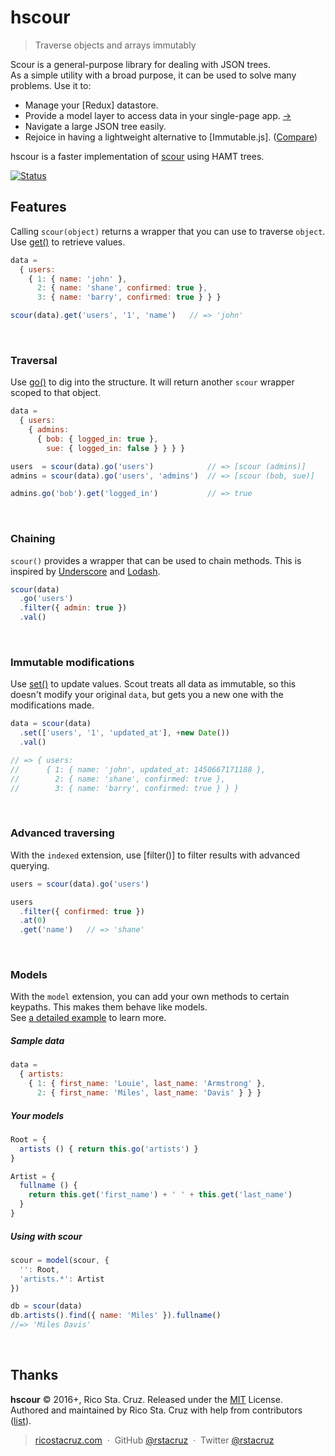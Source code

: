 # hscour

<!-- {.massive-header.-with-tagline} -->

> Traverse objects and arrays immutably

Scour is a general-purpose library for dealing with JSON trees.<br>
As a simple utility with a broad purpose, it can be used to solve many problems. Use it to:

- Manage your [Redux] datastore.
- Provide a model layer to access data in your single-page app. [→](#models)
- Navigate a large JSON tree easily.
- Rejoice in having a lightweight alternative to [Immutable.js]. ([Compare](docs/comparison.md))

hscour is a faster implementation of [scour](https://www.npmjs.com/package/scourjs) using HAMT trees.

[![Status](https://travis-ci.org/rstacruz/hscour.svg?branch=master)](https://travis-ci.org/rstacruz/hscour "See test builds")


## Features

Calling `scour(object)` returns a wrapper that you can use to traverse `object`.
Use [get()](#get) to retrieve values.

```js
data =
  { users:
    { 1: { name: 'john' },
      2: { name: 'shane', confirmed: true },
      3: { name: 'barry', confirmed: true } } }
```

```js
scour(data).get('users', '1', 'name')   // => 'john'
```

<br>

### Traversal
Use [go()](#go) to dig into the structure. It will return another `scour`
wrapper scoped to that object.

```js
data =
  { users:
    { admins:
      { bob: { logged_in: true },
        sue: { logged_in: false } } } }
```

```js
users  = scour(data).go('users')            // => [scour (admins)]
admins = scour(data).go('users', 'admins')  // => [scour (bob, sue)]

admins.go('bob').get('logged_in')           // => true
```

<br>

### Chaining

`scour()` provides a wrapper that can be used to chain methods. This is inspired by [Underscore] and [Lodash].

```js
scour(data)
  .go('users')
  .filter({ admin: true })
  .val()
```

[Underscore]: http://underscorejs.org/
[Lodash]: http://lodash.com/

<br>

### Immutable modifications

Use [set()](#set) to update values. Scout treats all data as immutable, so this
doesn't modify your original `data`, but gets you a new one with the
modifications made.

```js
data = scour(data)
  .set(['users', '1', 'updated_at'], +new Date())
  .val()

// => { users:
//      { 1: { name: 'john', updated_at: 1450667171188 },
//        2: { name: 'shane', confirmed: true },
//        3: { name: 'barry', confirmed: true } } }
```

<br>

### Advanced traversing

With the `indexed` extension, use [filter()] to filter results with advanced querying.

```js
users = scour(data).go('users')

users
  .filter({ confirmed: true })
  .at(0)
  .get('name')   // => 'shane'
```

<br>

### Models

With the `model` extension, you can add your own methods to certain keypaths. This makes them behave like models.<br>
See [a detailed example](docs/extensions_example.md) to learn more.

##### Sample data

<!-- {.file-heading} -->

```js
data =
  { artists:
    { 1: { first_name: 'Louie', last_name: 'Armstrong' },
      2: { first_name: 'Miles', last_name: 'Davis' } } }
```

##### Your models

<!-- {.file-heading} -->

```js
Root = {
  artists () { return this.go('artists') }
}

Artist = {
  fullname () {
    return this.get('first_name') + ' ' + this.get('last_name')
  }
}
```

##### Using with scour

<!-- {.file-heading} -->

```js
scour = model(scour, {
  '': Root,
  'artists.*': Artist
})

db = scour(data)
db.artists().find({ name: 'Miles' }).fullname()
//=> 'Miles Davis'
```

<br>

## Thanks

**hscour** © 2016+, Rico Sta. Cruz. Released under the [MIT] License.<br>
Authored and maintained by Rico Sta. Cruz with help from contributors ([list][contributors]).

> [ricostacruz.com](http://ricostacruz.com) &nbsp;&middot;&nbsp;
> GitHub [@rstacruz](https://github.com/rstacruz) &nbsp;&middot;&nbsp;
> Twitter [@rstacruz](https://twitter.com/rstacruz)

[MIT]: http://mit-license.org/
[contributors]: http://github.com/rstacruz/hscour/contributors

